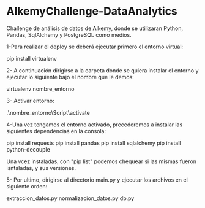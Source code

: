 # AlkemyChallenge-DataAnalytics
Challenge de análisis de datos de Alkemy, donde se utilizaran Python, Pandas, SqlAlchemy y PostgreSQL como medios.

1-Para realizar el deploy se deberá ejecutar primero el entorno virtual:

pip install virtualenv

2- A continuación dirigirse a la carpeta donde se quiera instalar el entorno y ejecutar lo siguiente bajo el nombre que le demos:

virtualenv nombre_entorno

3- Activar entorno:

.\nombre_entorno\Script\activate

4-Una vez tengamos el entorno activado, precederemos a instalar las siguientes dependencias en la consola:

pip install requests
pip install pandas
pip install sqlalchemy
pip install python-decouple

Una vcez instaladas, con "pip list" podemos chequear si las mismas fueron isntaladas, y sus versiones.

5- Por ultimo, dirigirse al directorio main.py y ejecutar los archivos en el siguiente orden:

extraccion_datos.py
normalizacion_datos.py
db.py



